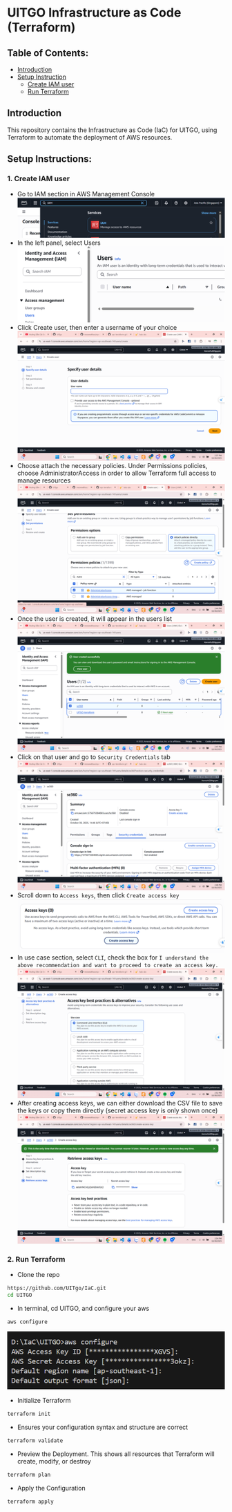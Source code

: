 # UITGO Infrastructure as Code (Terraform)

## Table of Contents:

* [Introduction](#introduction)
* [Setup Instruction](#setup-instructions)
    * [Create IAM user](#create-iam-user)
    * [Run Terraform](#run-terraform)

## Introduction
This repository contains the Infrastructure as Code (IaC) for UITGO, using Terraform to automate the deployment of AWS resources.

## Setup Instructions:
### 1. Create IAM user <a name="create-iam-user"></a>
- Go to IAM section in AWS Management Console
![IAM_section](assets/IAM_section.png)
- In the left panel, select Users
![Users_section](assets/Users_section.png)
- Click Create user, then enter a username of your choice
![Create_user](assets/create_user.png)
- Choose attach the necessary policies. Under Permissions policies, choose AdministratorAccess in order to allow Terraform full access to manage resources
![Set_Permisssions](assets/set_permissions.png)
- Once the user is created, it will appear in the users list
![User](assets/User_IAM.png)
- Click on that user and go to ``Security Credentials`` tab
![Credentials](assets/Credentials.png)
- Scroll down to ``Access keys``, then click ``Create access key``
![Access_key](assets/Access_key.png)
- In use case section, select ``CLI``, check the box for ``I understand the above recommendation and want to proceed to create an access key.``
![Use_case](assets/Use_case.png)
- After creating access keys, we can either download the CSV file to save the keys or copy them directly (secret access key is only shown once)
![retrieve_keys](assets/retrieve_keys.png)

### 2. Run Terraform<a name="run-terraform"></a>
- Clone the repo
```bash
https://github.com/UITgo/IaC.git
cd UITGO
```

- In terminal, cd UITGO, and configure your aws
```bash
aws configure
```
![aws_configure](assets/aws_config.png)

- Initialize Terraform
```bash
terraform init
```

- Ensures your configuration syntax and structure are correct
```bash
terraform validate
```

- Preview the Deployment. This shows all resources that Terraform will create, modify, or destroy

```bash
terraform plan
```

- Apply the Configuration
```bash
terraform apply
```